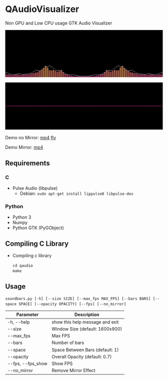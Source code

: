 QAudioVisualizer
===
Non GPU and Low CPU usage GTK Audio Visualizer

![Demo2](https://raw.githubusercontent.com/raphaelquintao/QAudioVisualizer/master/demo/demo2.gif)

![Demo1](https://raw.githubusercontent.com/raphaelquintao/QAudioVisualizer/master/demo/demo1.gif)

Demo no Mirror:
[mp4](https://raw.githubusercontent.com/raphaelquintao/QAudioVisualizer/master/demo/demo2.mp4)
[flv](https://raw.githubusercontent.com/raphaelquintao/QAudioVisualizer/master/demo/demo2.flv)

Demo Mirror:
[mp4](https://raw.githubusercontent.com/raphaelquintao/QAudioVisualizer/master/demo/demo1.mp4)


## Requirements

### C

- Pulse Audio (libpulse)
    - Debian: `sudo apt-get install lippulse0 libpulse-dev`
    
### Python

- Python 3
- Numpy
- Python GTK (PyGObject)


## Compiling C Library

 - Compiling c library
    
    `cd qaudio`\
    `make`


## Usage

`soundbars.py [-h] [--size SIZE] [--max_fps MAX_FPS] [--bars BARS] [--space SPACE] [--opacity OPACITY] [--fps] [--no_mirror]`


Parameter | Description 
----------|------------
-h, --help | show this help message and exit
--size | Window Size (default: 1600x900)
--max_fps | Max FPS
--bars | Number of bars
--space | Space Between Bars (default: 1)
--opacity | Overall Opacity (default: 0.7)
--fps, --fps_show | Show FPS
--no_mirror | Remove Mirror Effect
